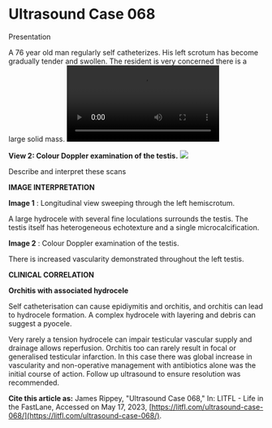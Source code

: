 # Ultrasound Case 068
Presentation


A 76 year old man regularly self catheterizes. His left scrotum has become gradually tender and swollen. The resident is very concerned there is a large solid mass.
![](https://litfl.com/wp-content/uploads/2019/01/LITFL-Top-100-Ultrasound-068-Hydrocele.mp4)


**View 2: Colour Doppler examination of the testis.** 
![](https://litfl.com/wp-content/uploads/2019/01/LITFL-Top-100-Ultrasound-068-Hydrocele.jpg)

Describe and interpret these scans

**IMAGE INTERPRETATION** 



**Image 1** : Longitudinal view sweeping through the left hemiscrotum. 


A large hydrocele with several fine loculations surrounds the testis. The testis itself has heterogeneous echotexture and a single microcalcification. 



**Image 2** : Colour Doppler examination of the testis. 


There is increased vascularity demonstrated throughout the left testis.


**CLINICAL CORRELATION** 



**Orchitis with associated hydrocele** 


Self catheterisation can cause epidiymitis and orchitis, and orchitis can lead to hydrocele formation. A complex hydrocele with layering and debris can suggest a pyocele. 


Very rarely a tension hydrocele can impair testicular vascular supply and drainage allows reperfusion. Orchitis too can rarely result in focal or generalised testicular infarction. In this case there was global increase in vascularity and non-operative management with antibiotics alone was the initial course of action. Follow up ultrasound to ensure resolution was recommended.

**Cite this article as:**  James Rippey, "Ultrasound Case 068," In: LITFL - Life in the FastLane, Accessed on May 17, 2023, [https://litfl.com/ultrasound-case-068/](https://litfl.com/ultrasound-case-068/).


